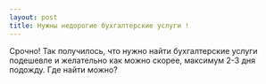 ```yaml
---
layout: post 
title: Нужны недорогие бухгалтерские услуги ! 
--- 
```

Срочно! Так получилось, что нужно найти бухгалтерские услуги подешевле и  желательно как можно скорее, максимум 2-3 дня подожду. Где найти  можно?
